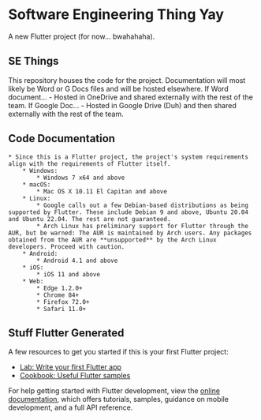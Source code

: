 # Software Engineering Thing Yay

A new Flutter project (for now... bwahahaha).

## SE Things

This repository houses the code for the project. Documentation will most likely be Word or G Docs files and will be hosted elsewhere.
	If Word document...
		- Hosted in OneDrive and shared externally with the rest of the team.
	If Google Doc...
		- Hosted in Google Drive (Duh) and then shared externally with the rest of the team.

## Code Documentation

	* Since this is a Flutter project, the project's system requirements align with the requirements of Flutter itself.
    	* Windows: 
        	* Windows 7 x64 and above
    	* macOS:
        	* Mac OS X 10.11 El Capitan and above
      	* Linux:
        	* Google calls out a few Debian-based distributions as being supported by Flutter. These include Debian 9 and above, Ubuntu 20.04 and Ubuntu 22.04. The rest are not guaranteed.
        	* Arch Linux has preliminary support for Flutter through the AUR, but be warned: The AUR is maintained by Arch users. Any packages obtained from the AUR are **unsupported** by the Arch Linux developers. Proceed with caution.
      	* Android:
        	* Android 4.1 and above
      	* iOS:
        	* iOS 11 and above
      	* Web:
        	* Edge 1.2.0+
        	* Chrome 84+
        	* Firefox 72.0+
        	* Safari 11.0+

## Stuff Flutter Generated

A few resources to get you started if this is your first Flutter project:

- [Lab: Write your first Flutter app](https://docs.flutter.dev/get-started/codelab)
- [Cookbook: Useful Flutter samples](https://docs.flutter.dev/cookbook)

For help getting started with Flutter development, view the
[online documentation](https://docs.flutter.dev/), which offers tutorials,
samples, guidance on mobile development, and a full API reference.
